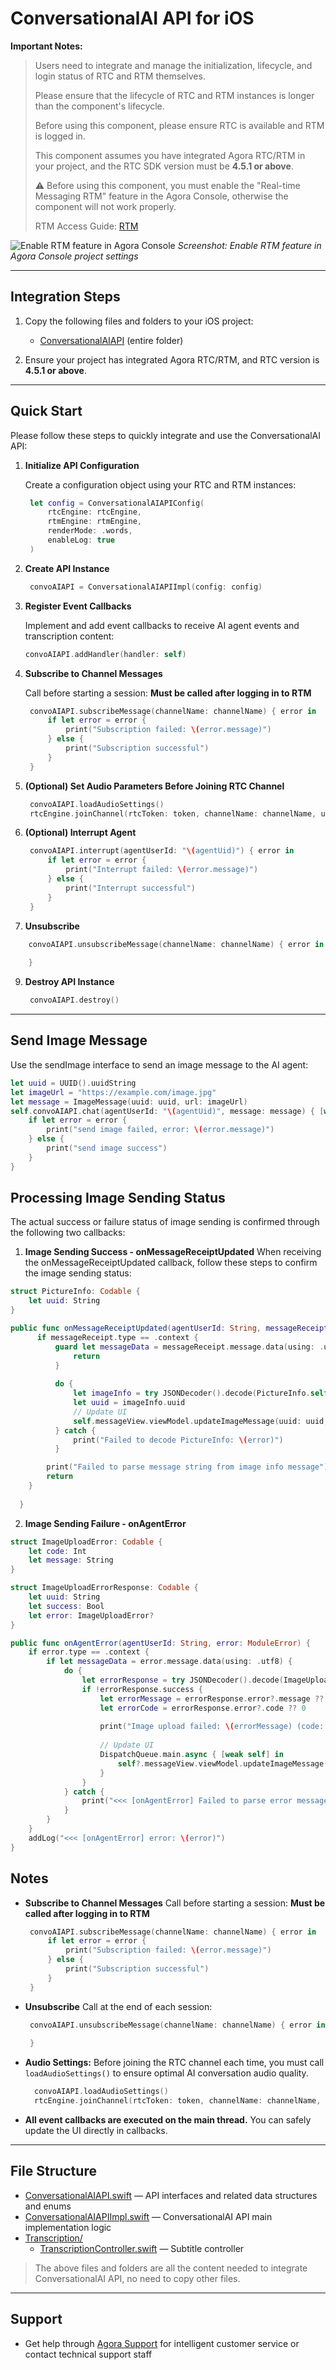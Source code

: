 # ConversationalAI API for iOS

**Important Notes:**
> Users need to integrate and manage the initialization, lifecycle, and login status of RTC and RTM themselves.
>
> Please ensure that the lifecycle of RTC and RTM instances is longer than the component's lifecycle.
>
> Before using this component, please ensure RTC is available and RTM is logged in.
>
> This component assumes you have integrated Agora RTC/RTM in your project, and the RTC SDK version must be **4.5.1 or above**.
>
> ⚠️ Before using this component, you must enable the "Real-time Messaging RTM" feature in the Agora Console, otherwise the component will not work properly.
>
> RTM Access Guide: [RTM](https://doc.shengwang.cn/doc/rtm2/swift/landing-page)

![Enable RTM feature in Agora Console](https://accktvpic.oss-cn-beijing.aliyuncs.com/pic/github_readme/ent-full/sdhy_7.jpg)
*Screenshot: Enable RTM feature in Agora Console project settings*

---

## Integration Steps

1. Copy the following files and folders to your iOS project:

   - [ConversationalAIAPI](./) (entire folder)

2. Ensure your project has integrated Agora RTC/RTM, and RTC version is **4.5.1 or above**.

---

## Quick Start

Please follow these steps to quickly integrate and use the ConversationalAI API:

1. **Initialize API Configuration**

   Create a configuration object using your RTC and RTM instances:
   ```swift
    let config = ConversationalAIAPIConfig(
        rtcEngine: rtcEngine, 
        rtmEngine: rtmEngine, 
        renderMode: .words, 
        enableLog: true
    )
   ```

2. **Create API Instance**

   ```swift
    convoAIAPI = ConversationalAIAPIImpl(config: config)
   ```

3. **Register Event Callbacks**

   Implement and add event callbacks to receive AI agent events and transcription content:
   ```swift
   convoAIAPI.addHandler(handler: self)
   ```

4. **Subscribe to Channel Messages**

   Call before starting a session:
   **Must be called after logging in to RTM**
   ```swift
    convoAIAPI.subscribeMessage(channelName: channelName) { error in
        if let error = error {
            print("Subscription failed: \(error.message)")
        } else {
            print("Subscription successful")
        }
    }
   ```

5. **(Optional) Set Audio Parameters Before Joining RTC Channel**

   ```swift
    convoAIAPI.loadAudioSettings()
    rtcEngine.joinChannel(rtcToken: token, channelName: channelName, uid: uid, isIndependent: independent)
   ```

7. **(Optional) Interrupt Agent**

   ```swift
    convoAIAPI.interrupt(agentUserId: "\(agentUid)") { error in
        if let error = error {
            print("Interrupt failed: \(error.message)")
        } else {
            print("Interrupt successful")
        }
    }
   ```

8. **Unsubscribe**
```swift
    convoAIAPI.unsubscribeMessage(channelName: channelName) { error in
        
    }
```

9. **Destroy API Instance**

   ```swift
    convoAIAPI.destroy()
   ```
---

## Send Image Message

Use the sendImage interface to send an image message to the AI agent:
```swift
let uuid = UUID().uuidString
let imageUrl = "https://example.com/image.jpg"
let message = ImageMessage(uuid: uuid, url: imageUrl)
self.convoAIAPI.chat(agentUserId: "\(agentUid)", message: message) { [weak self] error in
    if let error = error {
        print("send image failed, error: \(error.message)")
    } else {
        print("send image success")
    }
}
```

## Processing Image Sending Status

The actual success or failure status of image sending is confirmed through the following two callbacks:

1. **Image Sending Success - onMessageReceiptUpdated**
When receiving the onMessageReceiptUpdated callback, follow these steps to confirm the image sending status:
```swift
struct PictureInfo: Codable {
    let uuid: String
}

public func onMessageReceiptUpdated(agentUserId: String, messageReceipt: MessageReceipt) {
      if messageReceipt.type == .context {
          guard let messageData = messageReceipt.message.data(using: .utf8) else {
              return
          }
          
          do {
              let imageInfo = try JSONDecoder().decode(PictureInfo.self, from: messageData)
              let uuid = imageInfo.uuid
              // Update UI
              self.messageView.viewModel.updateImageMessage(uuid: uuid, state: .success)
          } catch {
              print("Failed to decode PictureInfo: \(error)")
          }

        print("Failed to parse message string from image info message")
        return
    }
      
  }
```

2. **Image Sending Failure - onAgentError**
```swift
struct ImageUploadError: Codable {
    let code: Int
    let message: String
}

struct ImageUploadErrorResponse: Codable {
    let uuid: String
    let success: Bool
    let error: ImageUploadError?
}

public func onAgentError(agentUserId: String, error: ModuleError) {
    if error.type == .context {
        if let messageData = error.message.data(using: .utf8) {
            do {
                let errorResponse = try JSONDecoder().decode(ImageUploadErrorResponse.self, from: messageData)
                if !errorResponse.success {
                    let errorMessage = errorResponse.error?.message ?? "Unknown error"
                    let errorCode = errorResponse.error?.code ?? 0
                    
                    print("Image upload failed: \(errorMessage) (code: \(errorCode))")
                    
                    // Update UI
                    DispatchQueue.main.async { [weak self] in
                        self?.messageView.viewModel.updateImageMessage(uuid: errorResponse.uuid, state: .failed)
                    }
                }
            } catch {
                print("<<< [onAgentError] Failed to parse error message JSON: \(error)")
            }
        }
    }
    addLog("<<< [onAgentError] error: \(error)")
}
```

## Notes
- **Subscribe to Channel Messages**
 Call before starting a session:
   **Must be called after logging in to RTM**
   ```swift
    convoAIAPI.subscribeMessage(channelName: channelName) { error in
        if let error = error {
            print("Subscription failed: \(error.message)")
        } else {
            print("Subscription successful")
        }
    }
   ```

- **Unsubscribe**
  Call at the end of each session:
   ```swift
    convoAIAPI.unsubscribeMessage(channelName: channelName) { error in
        
    }
  ```
  
- **Audio Settings:**
  Before joining the RTC channel each time, you must call `loadAudioSettings()` to ensure optimal AI conversation audio quality.
  ```swift
    convoAIAPI.loadAudioSettings()
    rtcEngine.joinChannel(rtcToken: token, channelName: channelName, uid: uid, isIndependent: independent)
  ```

- **All event callbacks are executed on the main thread.**
  You can safely update the UI directly in callbacks.

---

## File Structure

- [ConversationalAIAPI.swift](./ConversationalAIAPI.swift) — API interfaces and related data structures and enums
- [ConversationalAIAPIImpl.swift](./ConversationalAIAPIImpl.swift) — ConversationalAI API main implementation logic
- [Transcription/](./Transcription/)
  - [TranscriptionController.swift](./Transcription/TranscriptionController.swift) — Subtitle controller

> The above files and folders are all the content needed to integrate ConversationalAI API, no need to copy other files.

---

## Support

- Get help through [Agora Support](https://ticket.shengwang.cn/form?type_id=&sdk_product=&sdk_platform=&sdk_version=&current=0&project_id=&call_id=&channel_name=) for intelligent customer service or contact technical support staff
